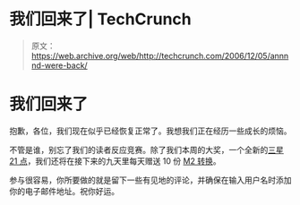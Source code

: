 # 我们回来了| TechCrunch

> 原文：<https://web.archive.org/web/http://techcrunch.com/2006/12/05/annnnd-were-back/>

# 我们回来了

抱歉，各位，我们现在似乎已经恢复正常了。我想我们正在经历一些成长的烦恼。

不管是谁，别忘了我们的读者反应竞赛。除了我们本周的大奖，一个全新的[三星 21 点](https://web.archive.org/web/20130627213847/http://crunchgear.com/2006/11/30/samsung-blackjack-q-who/)，我们还将在接下来的九天里每天赠送 10 份 [M2 转换](https://web.archive.org/web/20130627213847/http://www.google.com/url?sa=t&ct=res&cd=1&url=http%3A%2F%2Fwww.m2solutionsinc.com%2F&ei=Nrp1RfayGqSsqQLqiNyQDw&usg=__MRviTK-J3L4RsH7on14JOX4BV3Y=&sig2=eX57TErI3BebHKdOYrqmkg)。

参与很容易，你所要做的就是留下一些有见地的评论，并确保在输入用户名时添加你的电子邮件地址。祝你好运。
